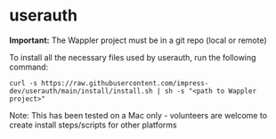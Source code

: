 # userauth

**Important:** The Wappler project must be in a git repo (local or remote)

To install all the necessary files used by userauth, run the following command:

```
curl -s https://raw.githubusercontent.com/impress-dev/userauth/main/install/install.sh | sh -s "<path to Wappler project>"
```

Note: This has been tested on a Mac only - volunteers are welcome to create install steps/scripts for other platforms

